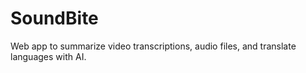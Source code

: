 # SoundBite
Web app to summarize video transcriptions, audio files, and translate languages with AI.
